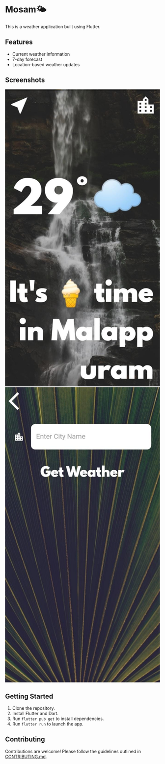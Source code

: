 # Mosam🌤️

This is a weather application built using Flutter.

## Features

- Current weather information
- 7-day forecast
- Location-based weather updates


## Screenshots

![Screenshot 1](images/scrrenshots/screenshot1.jpeg)
![Screenshot 2](images/scrrenshots/screenshot2.jpeg)

## Getting Started

1. Clone the repository.
2. Install Flutter and Dart.
3. Run `flutter pub get` to install dependencies.
4. Run `flutter run` to launch the app.

## Contributing

Contributions are welcome! Please follow the guidelines outlined in [CONTRIBUTING.md](/CONTRIBUTING.md).